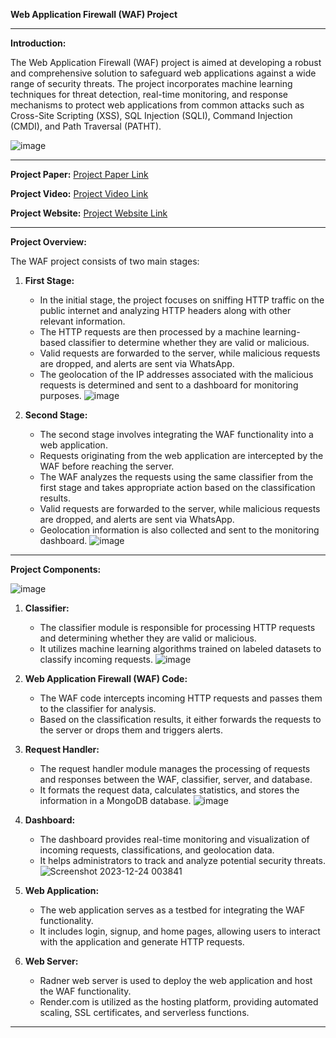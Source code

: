 **Web Application Firewall (WAF) Project**

---

**Introduction:**

The Web Application Firewall (WAF) project is aimed at developing a robust and comprehensive solution to safeguard web applications against a wide range of security threats. The project incorporates machine learning techniques for threat detection, real-time monitoring, and response mechanisms to protect web applications from common attacks such as Cross-Site Scripting (XSS), SQL Injection (SQLI), Command Injection (CMDI), and Path Traversal (PATHT).

![image](https://github.com/Veto2922/Web-Application-Firewall-based-on-ML-and-NLP/assets/114834171/37280381-c058-48cc-bb13-1836002c1ee8)

---

**Project Paper:** [Project Paper Link](https://drive.google.com/file/d/1xhJiBsxgZ-nALevpSkK9f_Lcj4FGQE2c/view)

**Project Video:** [Project Video Link](https://drive.google.com/file/d/1-UlhEx3tYo8vXR7kRDoakTFnEed10TML/view)

**Project Website:** [Project Website Link](https://waf-app.onrender.com/login?next=%2F)

---

**Project Overview:**

The WAF project consists of two main stages:

1. **First Stage:**
   - In the initial stage, the project focuses on sniffing HTTP traffic on the public internet and analyzing HTTP headers along with other relevant information.
   - The HTTP requests are then processed by a machine learning-based classifier to determine whether they are valid or malicious.
   - Valid requests are forwarded to the server, while malicious requests are dropped, and alerts are sent via WhatsApp.
   - The geolocation of the IP addresses associated with the malicious requests is determined and sent to a dashboard for monitoring purposes.
     ![image](https://github.com/Veto2922/Web-Application-Firewall-based-on-ML-and-NLP/assets/114834171/735116f1-6b71-40fa-8dbd-e3ec9644ade1)


2. **Second Stage:**
   - The second stage involves integrating the WAF functionality into a web application.
   - Requests originating from the web application are intercepted by the WAF before reaching the server.
   - The WAF analyzes the requests using the same classifier from the first stage and takes appropriate action based on the classification results.
   - Valid requests are forwarded to the server, while malicious requests are dropped, and alerts are sent via WhatsApp.
   - Geolocation information is also collected and sent to the monitoring dashboard.
     ![image](https://github.com/Veto2922/Web-Application-Firewall-based-on-ML-and-NLP/assets/114834171/601dd976-97ec-46b2-b012-a1a9b4d3a2ee)


---

**Project Components:**


![image](https://github.com/Veto2922/Web-Application-Firewall-based-on-ML-and-NLP/assets/114834171/f41c9147-b58e-4a96-8129-781498b6125f)


1. **Classifier:**
   - The classifier module is responsible for processing HTTP requests and determining whether they are valid or malicious.
   - It utilizes machine learning algorithms trained on labeled datasets to classify incoming requests.
     ![image](https://github.com/Veto2922/Web-Application-Firewall-based-on-ML-and-NLP/assets/114834171/229a56bc-498a-4ad3-a598-dc362a2be46d)


2. **Web Application Firewall (WAF) Code:**
   - The WAF code intercepts incoming HTTP requests and passes them to the classifier for analysis.
   - Based on the classification results, it either forwards the requests to the server or drops them and triggers alerts.

3. **Request Handler:**
   - The request handler module manages the processing of requests and responses between the WAF, classifier, server, and database.
   - It formats the request data, calculates statistics, and stores the information in a MongoDB database.
     ![image](https://github.com/Veto2922/Web-Application-Firewall-based-on-ML-and-NLP/assets/114834171/22ea3d1e-2d50-442b-b78f-e0b3f5c02c28)


4. **Dashboard:**
   - The dashboard provides real-time monitoring and visualization of incoming requests, classifications, and geolocation data.
   - It helps administrators to track and analyze potential security threats.
     ![Screenshot 2023-12-24 003841](https://github.com/Veto2922/Web-Application-Firewall-based-on-ML-and-NLP/assets/114834171/31bacebc-2d26-4bad-87ba-6ffc3fccca9f)

5. **Web Application:**
   - The web application serves as a testbed for integrating the WAF functionality.
   - It includes login, signup, and home pages, allowing users to interact with the application and generate HTTP requests.

6. **Web Server:**
   - Radner web server is used to deploy the web application and host the WAF functionality.
   - Render.com is utilized as the hosting platform, providing automated scaling, SSL certificates, and serverless functions.


---



